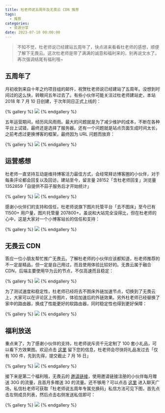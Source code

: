 ```yaml
---
title: 杜老师说五周年及无畏云 CDN 推荐
tags:
  - 推荐
categories:
  - 资源分享
date: 2023-07-10 00:00:00
---
```


> 不知不觉，杜老师说已经建站五周年了，快点进来看看杜老师的感想，顺便了解下无畏云。这次杜老师是带了满满的诚意和福利来的，别再说文水了。再次强调结尾有福利哦~

<!-- more -->

## 五周年了

月初收到来自十年之约项目组的邮件，祝贺杜老师说已经建站了五周年。没想到时间过的这么快，转眼间五年过去了。有些小伙伴可能关注过杜老师建站史，本站 2018 年 7 月 10 日创建，于次年同日正式上线的：

{% gallery %}
![](https://cdn.dusays.com/2023/07/604-1.jpg)
{% endgallery %}

五年运营期间，经历风风雨雨。最大的问题就是为了减少维护的成本，不断在各种平台上试错，最终还是选择了服务器。还有一个问题就是站点页面生成时间太长，之前考虑过更换博客的框架，最终因为 URL 问题而放弃：

{% gallery %}
![](https://cdn.dusays.com/2023/07/604-2.jpg)
{% endgallery %}

## 运营感想

杜老师一直坚持互动是维持博客活力最佳方式，会经常拜访博客圈的小伙伴，对于每条评论都会回复以及回访，建站至今，留言量 28152「含杜老师回复」浏览量 1352859「自提供不蒜子服务后才开始统计」

{% gallery %}
![](https://cdn.dusays.com/2023/07/604-3.jpg)
{% endgallery %}

感谢小伙伴们的支持和信任，杜老师说旗下图片托管平台「去不图床」至今已有 11500+ 用户量，图片托管量 207800+。虽说和大站完全没得比，但在杜老师的心中，这是大家对一个小博客站长的信任和支持：

{% gallery %}
![](https://cdn.dusays.com/2023/07/604-4.jpg)
{% endgallery %}

## 无畏云 CDN

答应一位小朋友帮忙推广无畏云。了解杜老师的小伙伴应该都知道，杜老师推荐的不一定是精品，但一定是自己用过，而且使用体验比较好的。无畏云属于融合 CDN，后端主要使用华为云的节点，不仅高速而且稳定：

{% gallery %}
![](https://cdn.dusays.com/2023/07/604-5.jpg)
{% endgallery %}

为了测试速度和稳定性，杜老师已经将去不图床外链加速节点，切换到了无畏云上，大家可以在评论区上传图片，体验加速后的外链效果。另外杜老师已经替换了家中的路由器，换成了性能更好的软路由器，同时稳定性也得到更好保障：

{% gallery %}
![](https://cdn.dusays.com/2023/07/604-6.jpg)
{% endgallery %}

## 福利放送

重点来了，为了感谢小伙伴的支持，杜老师说斥资千元定制了 100 套小礼品，可以看下方效果图。欢迎点击 [这里](https://flowus.cn/form/5056c2ea-1604-45d3-8a27-7774f109b3bd?code=PDZ708) 留下您的信息，杜老师会尽快将礼品发过去「仅有 100 件，先到先得，提交截止 7 月 16 日」

{% gallery %}
![](https://cdn.dusays.com/2023/07/604-7.jpg)
{% endgallery %}

接下来是第二个福利哦，无畏云的 [邀请链接](su.sctes.com/register?code=8sfvxx4367m28)，使用邀请链接注册的小伙伴每月赠送 30G 的流量，且首月多赠送 30 的流量。还不够用？可以点击 [这里](https://chat.dusays.com) 进入聊天广场，私信杜老师可获取「杜老师说五周年专属兑换码」私信方法可见下图，首先点击左侧成员列表，然后点击右侧发送私信即可：

{% gallery %}
![](https://cdn.dusays.com/2023/07/604-8.jpg)
{% endgallery %}
